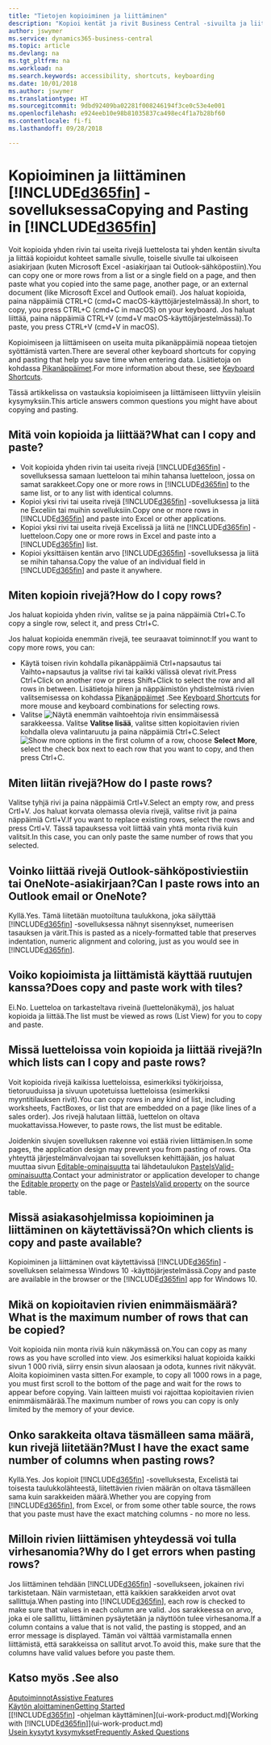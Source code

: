 ```yaml
---
title: "Tietojen kopioiminen ja liittäminen"
description: "Kopioi kentät ja rivit Business Central -sivuilta ja liitä ne toisaalle."
author: jswymer
ms.service: dynamics365-business-central
ms.topic: article
ms.devlang: na
ms.tgt_pltfrm: na
ms.workload: na
ms.search.keywords: accessibility, shortcuts, keyboarding
ms.date: 10/01/2018
ms.author: jswymer
ms.translationtype: HT
ms.sourcegitcommit: 9dbd92409ba02281f008246194f3ce0c53e4e001
ms.openlocfilehash: e924eeb10e98b81035837ca498ec4f1a7b28bf60
ms.contentlocale: fi-fi
ms.lasthandoff: 09/28/2018

---
```


# <a name="copying-and-pasting-in-included365finincludesd365finmdmd"></a><span data-ttu-id="1a0fa-103">Kopioiminen ja liittäminen [!INCLUDE[d365fin](includes/d365fin_md.md)] -sovelluksessa</span><span class="sxs-lookup"><span data-stu-id="1a0fa-103">Copying and Pasting in [!INCLUDE[d365fin](includes/d365fin_md.md)]</span></span>
<span data-ttu-id="1a0fa-104">Voit kopioida yhden rivin tai useita rivejä luettelosta tai yhden kentän sivulta ja liittää kopioidut kohteet samalle sivulle, toiselle sivulle tai ulkoiseen asiakirjaan (kuten Microsoft Excel -asiakirjaan tai Outlook-sähköpostiin).</span><span class="sxs-lookup"><span data-stu-id="1a0fa-104">You can copy one or more rows from a list or a single field on a page, and then paste what you copied into the same page, another page, or an external document (like Microsoft Excel and Outlook email).</span></span> <span data-ttu-id="1a0fa-105">Jos haluat kopioida, paina näppäimiä CTRL+C (cmd+C macOS-käyttöjärjestelmässä).</span><span class="sxs-lookup"><span data-stu-id="1a0fa-105">In short, to copy, you press CTRL+C (cmd+C in macOS) on your keyboard.</span></span> <span data-ttu-id="1a0fa-106">Jos haluat liittää, paina näppäimiä CTRL+V (cmd+V macOS-käyttöjärjestelmässä).</span><span class="sxs-lookup"><span data-stu-id="1a0fa-106">To paste, you press CTRL+V (cmd+V in macOS).</span></span>

<span data-ttu-id="1a0fa-107">Kopioimiseen ja liittämiseen on useita muita pikanäppäimiä nopeaa tietojen syöttämistä varten.</span><span class="sxs-lookup"><span data-stu-id="1a0fa-107">There are several other keyboard shortcuts for copying and pasting that help you save time when entering data.</span></span> <span data-ttu-id="1a0fa-108">Lisätietoja on kohdassa [Pikanäppäimet](keyboard-shortcuts.md#CopyRows).</span><span class="sxs-lookup"><span data-stu-id="1a0fa-108">For more information about these, see [Keyboard Shortcuts](keyboard-shortcuts.md#CopyRows).</span></span>

<span data-ttu-id="1a0fa-109">Tässä artikkelissa on vastauksia kopioimiseen ja liittämiseen liittyviin yleisiin kysymyksiin.</span><span class="sxs-lookup"><span data-stu-id="1a0fa-109">This article answers common questions you might have about copying and pasting.</span></span>  

## <a name="what-can-i-copy-and-paste"></a><span data-ttu-id="1a0fa-110">Mitä voin kopioida ja liittää?</span><span class="sxs-lookup"><span data-stu-id="1a0fa-110">What can I copy and paste?</span></span>
-   <span data-ttu-id="1a0fa-111">Voit kopioida yhden rivin tai useita rivejä [!INCLUDE[d365fin](includes/d365fin_md.md)] -sovelluksessa samaan luetteloon tai mihin tahansa luetteloon, jossa on samat sarakkeet.</span><span class="sxs-lookup"><span data-stu-id="1a0fa-111">Copy one or more rows in [!INCLUDE[d365fin](includes/d365fin_md.md)] to the same list, or to any list with identical columns.</span></span>
-   <span data-ttu-id="1a0fa-112">Kopioi yksi rivi tai useita rivejä [!INCLUDE[d365fin](includes/d365fin_md.md)] -sovelluksessa ja liitä ne Exceliin tai muihin sovelluksiin.</span><span class="sxs-lookup"><span data-stu-id="1a0fa-112">Copy one or more rows in [!INCLUDE[d365fin](includes/d365fin_md.md)] and paste into Excel or other applications.</span></span>
-   <span data-ttu-id="1a0fa-113">Kopioi yksi rivi tai useita rivejä Excelissä ja liitä ne [!INCLUDE[d365fin](includes/d365fin_md.md)] -luetteloon.</span><span class="sxs-lookup"><span data-stu-id="1a0fa-113">Copy one or more rows in Excel and paste into a [!INCLUDE[d365fin](includes/d365fin_md.md)] list.</span></span>
-   <span data-ttu-id="1a0fa-114">Kopioi yksittäisen kentän arvo [!INCLUDE[d365fin](includes/d365fin_md.md)] -sovelluksessa ja liitä se mihin tahansa.</span><span class="sxs-lookup"><span data-stu-id="1a0fa-114">Copy the value of an individual field in [!INCLUDE[d365fin](includes/d365fin_md.md)] and paste it anywhere.</span></span>

## <a name="how-do-i-copy-rows"></a><span data-ttu-id="1a0fa-115">Miten kopioin rivejä?</span><span class="sxs-lookup"><span data-stu-id="1a0fa-115">How do I copy rows?</span></span>
<span data-ttu-id="1a0fa-116">Jos haluat kopioida yhden rivin, valitse se ja paina näppäimiä Ctrl+C.</span><span class="sxs-lookup"><span data-stu-id="1a0fa-116">To copy a single row, select it, and press Ctrl+C.</span></span>

<span data-ttu-id="1a0fa-117">Jos haluat kopioida enemmän rivejä, tee seuraavat toiminnot:</span><span class="sxs-lookup"><span data-stu-id="1a0fa-117">If you want to copy more rows, you can:</span></span>
-   <span data-ttu-id="1a0fa-118">Käytä toisen rivin kohdalla pikanäppäimiä Ctrl+napsautus tai Vaihto+napsautus ja valitse rivi tai kaikki välissä olevat rivit.</span><span class="sxs-lookup"><span data-stu-id="1a0fa-118">Press Ctrl+Click on another row or press Shift+Click to select the row and all rows in between.</span></span> <span data-ttu-id="1a0fa-119">Lisätietoja hiiren ja näppäimistön yhdistelmistä rivien valitsemisessa on kohdassa [Pikanäppäimet](keyboard-shortcuts.md#CopyRows) .</span><span class="sxs-lookup"><span data-stu-id="1a0fa-119">See [Keyboard Shortcuts](keyboard-shortcuts.md#CopyRows) for more mouse and keyboard combinations for selecting rows.</span></span>
-   <span data-ttu-id="1a0fa-120">Valitse ![Näytä enemmän vaihtoehtoja](media/show-more-options-icon.png "Näytä enemmän vaihtoehtoja -kuvake") rivin ensimmäisessä sarakkeessa. Valitse **Valitse lisää**, valitse sitten kopioitavien rivien kohdalla oleva valintaruutu ja paina näppäimiä Ctrl+C.</span><span class="sxs-lookup"><span data-stu-id="1a0fa-120">Select ![Show more options](media/show-more-options-icon.png "Show more options icon") in the first column of a row, choose **Select More**, select the check box next to each row that you want to copy, and then press Ctrl+C.</span></span>

## <a name="how-do-i-paste-rows"></a><span data-ttu-id="1a0fa-121">Miten liitän rivejä?</span><span class="sxs-lookup"><span data-stu-id="1a0fa-121">How do I paste rows?</span></span>
<span data-ttu-id="1a0fa-122">Valitse tyhjä rivi ja paina näppäimiä Crtl+V.</span><span class="sxs-lookup"><span data-stu-id="1a0fa-122">Select an empty row, and press Crtl+V.</span></span> <span data-ttu-id="1a0fa-123">Jos haluat korvata olemassa olevia rivejä, valitse rivit ja paina näppäimiä Crtl+V.</span><span class="sxs-lookup"><span data-stu-id="1a0fa-123">If you want to replace existing rows, select the rows and press Crtl+V.</span></span> <span data-ttu-id="1a0fa-124">Tässä tapauksessa voit liittää vain yhtä monta riviä kuin valitsit.</span><span class="sxs-lookup"><span data-stu-id="1a0fa-124">In this case, you can only paste the same number of rows that you selected.</span></span>

<!-- Rows are pasted directly where your cursor is located. If you paste into an empty line, any existing subsequent lines will be moved after the pasted lines. If you paste into an existing line or lines, this will be overwritten.-->

## <a name="can-i-paste-rows-into-an-outlook-email-or-onenote"></a><span data-ttu-id="1a0fa-125">Voinko liittää rivejä Outlook-sähköpostiviestiin tai OneNote-asiakirjaan?</span><span class="sxs-lookup"><span data-stu-id="1a0fa-125">Can I paste rows into an Outlook email or OneNote?</span></span>
<span data-ttu-id="1a0fa-126">Kyllä.</span><span class="sxs-lookup"><span data-stu-id="1a0fa-126">Yes.</span></span> <span data-ttu-id="1a0fa-127">Tämä liitetään muotoiltuna taulukkona, joka säilyttää [!INCLUDE[d365fin](includes/d365fin_md.md)] -sovelluksessa nähnyt sisennykset, numeerisen tasauksen ja värit.</span><span class="sxs-lookup"><span data-stu-id="1a0fa-127">This is pasted as a nicely-formatted table that preserves indentation, numeric alignment and coloring, just as you would see in [!INCLUDE[d365fin](includes/d365fin_md.md)].</span></span>

## <a name="does-copy-and-paste-work-with-tiles"></a><span data-ttu-id="1a0fa-128">Voiko kopioimista ja liittämistä käyttää ruutujen kanssa?</span><span class="sxs-lookup"><span data-stu-id="1a0fa-128">Does copy and paste work with tiles?</span></span>
<span data-ttu-id="1a0fa-129">Ei.</span><span class="sxs-lookup"><span data-stu-id="1a0fa-129">No.</span></span> <span data-ttu-id="1a0fa-130">Luetteloa on tarkasteltava riveinä (luettelonäkymä), jos haluat kopioida ja liittää.</span><span class="sxs-lookup"><span data-stu-id="1a0fa-130">The list must be viewed as rows (List View) for you to copy and paste.</span></span>

## <a name="in-which-lists-can-i-copy-and-paste-rows"></a><span data-ttu-id="1a0fa-131">Missä luetteloissa voin kopioida ja liittää rivejä?</span><span class="sxs-lookup"><span data-stu-id="1a0fa-131">In which lists can I copy and paste rows?</span></span>
<span data-ttu-id="1a0fa-132">Voit kopioida rivejä kaikissa luetteloissa, esimerkiksi työkirjoissa, tietoruuduissa ja sivuun upotetuissa luetteloissa (esimerkiksi myyntitilauksen rivit).</span><span class="sxs-lookup"><span data-stu-id="1a0fa-132">You can copy rows in any kind of list, including worksheets, FactBoxes, or list that are embedded on a page (like lines of a sales order).</span></span> <span data-ttu-id="1a0fa-133">Jos rivejä halutaan liittää, luettelon on oltava muokattavissa.</span><span class="sxs-lookup"><span data-stu-id="1a0fa-133">However, to paste rows, the list must be editable.</span></span>

<span data-ttu-id="1a0fa-134">Joidenkin sivujen sovelluksen rakenne voi estää rivien liittämisen.</span><span class="sxs-lookup"><span data-stu-id="1a0fa-134">In some pages, the application design may prevent you from pasting of rows.</span></span> <span data-ttu-id="1a0fa-135">Ota yhteyttä järjestelmänvalvojaan tai sovelluksen kehittäjään, jos haluat muuttaa sivun [Editable-ominaisuutta](https://docs.microsoft.com/en-us/dynamics365/business-central/dev-itpro/developer/properties/devenv-editable-property) tai lähdetaulukon [PasteIsValid-ominaisuutta](https://docs.microsoft.com/en-us/dynamics365/business-central/dev-itpro/developer/properties/devenv-pasteisvalid-property).</span><span class="sxs-lookup"><span data-stu-id="1a0fa-135">Contact your administrator or application developer to change the [Editable property](https://docs.microsoft.com/en-us/dynamics365/business-central/dev-itpro/developer/properties/devenv-editable-property) on the page or [PasteIsValid property](https://docs.microsoft.com/en-us/dynamics365/business-central/dev-itpro/developer/properties/devenv-pasteisvalid-property) on the source table.</span></span>

## <a name="on-which-clients-is-copy-and-paste-available"></a><span data-ttu-id="1a0fa-136">Missä asiakasohjelmissa kopioiminen ja liittäminen on käytettävissä?</span><span class="sxs-lookup"><span data-stu-id="1a0fa-136">On which clients is copy and paste available?</span></span>
<span data-ttu-id="1a0fa-137">Kopioiminen ja liittäminen ovat käytettävissä [!INCLUDE[d365fin](includes/d365fin_md.md)] -sovelluksen selaimessa Windows 10 -käyttöjärjestelmässä.</span><span class="sxs-lookup"><span data-stu-id="1a0fa-137">Copy and paste are available in the browser or the [!INCLUDE[d365fin](includes/d365fin_md.md)] app for Windows 10.</span></span>

## <a name="what-is-the-maximum-number-of-rows-that-can-be-copied"></a><span data-ttu-id="1a0fa-138">Mikä on kopioitavien rivien enimmäismäärä?</span><span class="sxs-lookup"><span data-stu-id="1a0fa-138">What is the maximum number of rows that can be copied?</span></span>
<span data-ttu-id="1a0fa-139">Voit kopioida niin monta riviä kuin näkymässä on.</span><span class="sxs-lookup"><span data-stu-id="1a0fa-139">You can copy as many rows as you have scrolled into view.</span></span> <span data-ttu-id="1a0fa-140">Jos esimerkiksi haluat kopioida kaikki sivun 1 000 riviä, siirry ensin sivun alaosaan ja odota, kunnes rivit näkyvät. Aloita kopioiminen vasta sitten.</span><span class="sxs-lookup"><span data-stu-id="1a0fa-140">For example, to copy all 1000 rows in a page, you must first scroll to the bottom of the page and wait for the rows to appear before copying.</span></span> <span data-ttu-id="1a0fa-141">Vain laitteen muisti voi rajoittaa kopioitavien rivien enimmäismäärää.</span><span class="sxs-lookup"><span data-stu-id="1a0fa-141">The maximum number of rows you can copy is only limited by the memory of your device.</span></span>

## <a name="must-i-have-the-exact-same-number-of-columns-when-pasting-rows"></a><span data-ttu-id="1a0fa-142">Onko sarakkeita oltava täsmälleen sama määrä, kun rivejä liitetään?</span><span class="sxs-lookup"><span data-stu-id="1a0fa-142">Must I have the exact same number of columns when pasting rows?</span></span>
<span data-ttu-id="1a0fa-143">Kyllä.</span><span class="sxs-lookup"><span data-stu-id="1a0fa-143">Yes.</span></span> <span data-ttu-id="1a0fa-144">Jos kopioit [!INCLUDE[d365fin](includes/d365fin_md.md)] -sovelluksesta, Excelistä tai toisesta taulukkolähteestä, liitettävien rivien määrän on oltava täsmälleen sama kuin sarakkeiden määrä.</span><span class="sxs-lookup"><span data-stu-id="1a0fa-144">Whether you are copying from [!INCLUDE[d365fin](includes/d365fin_md.md)], from Excel, or from some other table source, the rows that you paste must have the exact matching columns - no more no less.</span></span>

## <a name="why-do-i-get-errors-when-pasting-rows"></a><span data-ttu-id="1a0fa-145">Milloin rivien liittämisen yhteydessä voi tulla virhesanomia?</span><span class="sxs-lookup"><span data-stu-id="1a0fa-145">Why do I get errors when pasting rows?</span></span> 
<span data-ttu-id="1a0fa-146">Jos liittäminen tehdään [!INCLUDE[d365fin](includes/d365fin_md.md)] -sovellukseen, jokainen rivi tarkistetaan. Näin varmistetaan, että kaikkien sarakkeiden arvot ovat sallittuja.</span><span class="sxs-lookup"><span data-stu-id="1a0fa-146">When pasting into [!INCLUDE[d365fin](includes/d365fin_md.md)], each row is checked to make sure that values in each column are valid.</span></span> <span data-ttu-id="1a0fa-147">Jos sarakkeessa on arvo, joka ei ole sallittu, liittäminen pysäytetään ja näyttöön tulee virhesanoma.</span><span class="sxs-lookup"><span data-stu-id="1a0fa-147">If a column contains a value that is not valid, the pasting is stopped, and an error message is displayed.</span></span> <span data-ttu-id="1a0fa-148">Tämän voi välttää varmistamalla ennen liittämistä, että sarakkeissa on sallitut arvot.</span><span class="sxs-lookup"><span data-stu-id="1a0fa-148">To avoid this, make sure that the columns have valid values before you paste them.</span></span>


## <a name="see-also"></a><span data-ttu-id="1a0fa-149">Katso myös .</span><span class="sxs-lookup"><span data-stu-id="1a0fa-149">See also</span></span>
[<span data-ttu-id="1a0fa-150">Aputoiminnot</span><span class="sxs-lookup"><span data-stu-id="1a0fa-150">Assistive Features</span></span>](ui-accessibility.md)  
[<span data-ttu-id="1a0fa-151">Käytön aloittaminen</span><span class="sxs-lookup"><span data-stu-id="1a0fa-151">Getting Started</span></span>](product-get-started.md)  
<span data-ttu-id="1a0fa-152">[[!INCLUDE[d365fin](includes/d365fin_md.md)] -ohjelman käyttäminen](ui-work-product.md)</span><span class="sxs-lookup"><span data-stu-id="1a0fa-152">[Working with [!INCLUDE[d365fin](includes/d365fin_md.md)]](ui-work-product.md)</span></span>  
[<span data-ttu-id="1a0fa-153">Usein kysytyt kysymykset</span><span class="sxs-lookup"><span data-stu-id="1a0fa-153">Frequently Asked Questions</span></span>](across-faq.md)  

